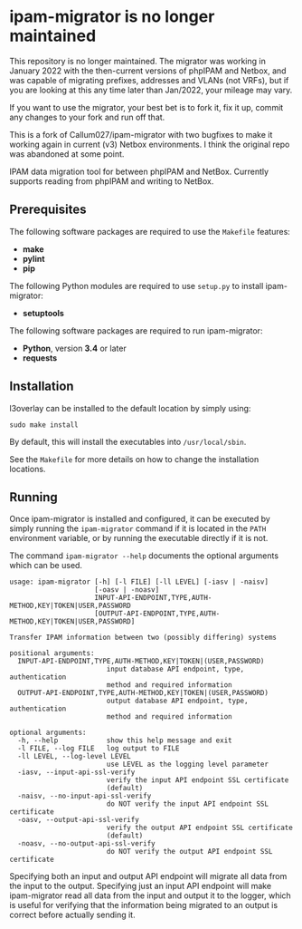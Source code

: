 # ipam-migrator is no longer maintained # 

This repository is no longer maintained. The migrator was working in January 2022 with the then-current versions of phpIPAM and Netbox, and was capable of migrating prefixes, addresses and VLANs (not VRFs), but if you are looking at this any time later than Jan/2022, your mileage may vary. 

If you want to use the migrator, your best bet is to fork it, fix it up, commit any changes to your fork and run off that.

This is a fork of Callum027/ipam-migrator with two bugfixes to make it working again in current (v3) Netbox environments. I think the original repo was abandoned at some point.

IPAM data migration tool for between phpIPAM and NetBox. Currently supports reading from phpIPAM and writing to NetBox.


Prerequisites
-------------

The following software packages are required to use the `Makefile` features:

* **make**
* **pylint**
* **pip**

The following Python modules are required to use `setup.py` to install ipam-migrator:

* **setuptools**

The following software packages are required to run ipam-migrator:

* **Python**, version **3.4** or later
* **requests**


Installation
------------

l3overlay can be installed to the default location by simply using:

    sudo make install

By default, this will install the executables into `/usr/local/sbin`.

See the `Makefile` for more details on how to change the installation locations.


Running
-------

Once ipam-migrator is installed and configured, it can be executed by simply running the `ipam-migrator` command if it is located in the `PATH` environment variable, or by running the executable directly if it is not.

The command `ipam-migrator --help` documents the optional arguments which can be used.

```
usage: ipam-migrator [-h] [-l FILE] [-ll LEVEL] [-iasv | -naisv]
                     [-oasv | -noasv]
                     INPUT-API-ENDPOINT,TYPE,AUTH-METHOD,KEY|TOKEN|USER,PASSWORD
                     [OUTPUT-API-ENDPOINT,TYPE,AUTH-METHOD,KEY|TOKEN|USER,PASSWORD]

Transfer IPAM information between two (possibly differing) systems

positional arguments:
  INPUT-API-ENDPOINT,TYPE,AUTH-METHOD,KEY|TOKEN|(USER,PASSWORD)
                        input database API endpoint, type, authentication
                        method and required information
  OUTPUT-API-ENDPOINT,TYPE,AUTH-METHOD,KEY|TOKEN|(USER,PASSWORD)
                        output database API endpoint, type, authentication
                        method and required information

optional arguments:
  -h, --help            show this help message and exit
  -l FILE, --log FILE   log output to FILE
  -ll LEVEL, --log-level LEVEL
                        use LEVEL as the logging level parameter
  -iasv, --input-api-ssl-verify
                        verify the input API endpoint SSL certificate
                        (default)
  -naisv, --no-input-api-ssl-verify
                        do NOT verify the input API endpoint SSL certificate
  -oasv, --output-api-ssl-verify
                        verify the output API endpoint SSL certificate
                        (default)
  -noasv, --no-output-api-ssl-verify
                        do NOT verify the output API endpoint SSL certificate
```

Specifying both an input and output API endpoint will migrate all data from the input to the output. Specifying just an input API endpoint will make ipam-migrator read all data from the input and output it to the logger, which is useful for verifying that the information being migrated to an output is correct before actually sending it.
